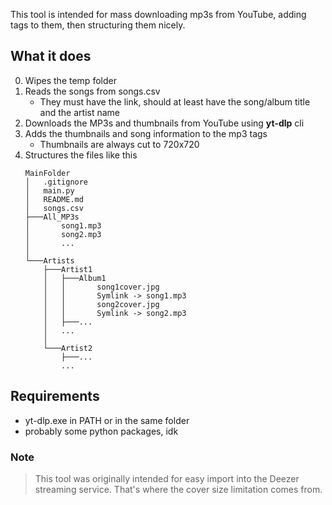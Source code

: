 This tool is intended for mass downloading mp3s from YouTube, adding tags to them, then structuring them nicely.

## What it does
0. Wipes the temp folder
1. Reads the songs from songs.csv
    - They must have the link, should at least have the song/album title and the artist name
2. Downloads the MP3s and thumbnails from YouTube using **yt-dlp** cli
3. Adds the thumbnails and song information to the mp3 tags
    - Thumbnails are always cut to 720x720
4. Structures the files like this
    ```
    MainFolder
    │   .gitignore
    │   main.py
    │   README.md
    │   songs.csv
    ├───All_MP3s
    │       song1.mp3
    │       song2.mp3 
    │       ...
    │
    └───Artists
        ├───Artist1
        │   ├───Album1
        │   │       song1cover.jpg
        │   │       Symlink -> song1.mp3
        │   │       song2cover.jpg
        │   │       Symlink -> song2.mp3
        │   ├───...
        │   ...
        │
        └───Artist2
            ├───...
            ...        
    ```

## Requirements
- yt-dlp.exe in PATH or in the same folder
- probably some python packages, idk


### Note
> This tool was originally intended for easy import into the Deezer streaming service. That's where the cover size limitation comes from.